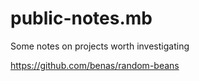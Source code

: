 # public-notes.mb
Some notes on projects worth investigating

https://github.com/benas/random-beans
